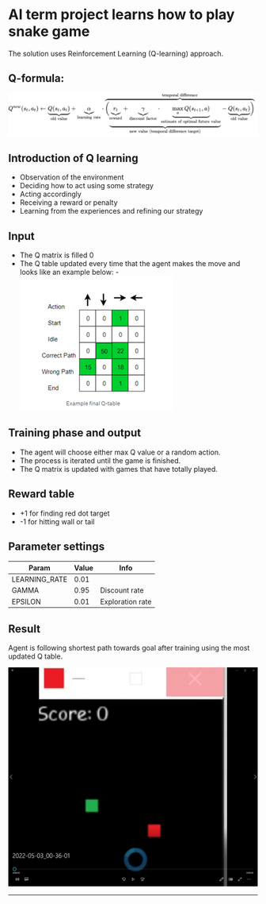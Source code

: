 AI term project learns how to play snake game
================================

The solution uses Reinforcement Learning (Q-learning) approach.


Q-formula:
------ 
![formula](Qequation.png)

Introduction of Q learning
------ 
* Observation of the environment
* Deciding how to act using some strategy
* Acting accordingly
* Receiving a reward or penalty
* Learning from the experiences and refining our strategy

Input
---------
- The Q matrix is filled 0
- The Q table updated every time that the agent makes the move and looks like an example below:
-![Example](Qtable.png)


Training phase and output
---------
- The agent will choose either max Q value or a random action.
- The process is iterated until the game is finished.
- The Q matrix is updated with games that have totally played.


Reward table
------------

- +1 for finding red dot target
- -1 for hitting wall or tail

Parameter settings
----------------

Param | Value | Info
--- | --- | ---
LEARNING_RATE | 0.01 |
GAMMA | 0.95 | Discount rate
EPSILON | 0.01 | Exploration rate


Result
-------------
Agent is following shortest path towards goal after training using the most updated Q table.

![Visualisation](snake.gif)

------



